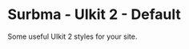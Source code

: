 Surbma - UIkit 2 - Default
==============================

Some useful UIkit 2 styles for your site.
